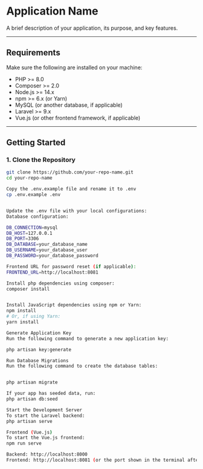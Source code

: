 # Application Name

A brief description of your application, its purpose, and key features.

---

## **Requirements**
Make sure the following are installed on your machine:
- PHP >= 8.0
- Composer >= 2.0
- Node.js >= 14.x
- npm >= 6.x (or Yarn)
- MySQL (or another database, if applicable)
- Laravel >= 9.x
- Vue.js (or other frontend framework, if applicable)

---

## **Getting Started**

### 1. **Clone the Repository**
```bash
git clone https://github.com/your-repo-name.git
cd your-repo-name

Copy the .env.example file and rename it to .env
cp .env.example .env


Update the .env file with your local configurations:
Database configuration:

DB_CONNECTION=mysql
DB_HOST=127.0.0.1
DB_PORT=3306
DB_DATABASE=your_database_name
DB_USERNAME=your_database_user
DB_PASSWORD=your_database_password

Frontend URL for password reset (if applicable):
FRONTEND_URL=http://localhost:8081

Install php dependencies using composer: 
composer install


Install JavaScript dependencies using npm or Yarn:
npm install
# Or, if using Yarn:
yarn install

Generate Application Key
Run the following command to generate a new application key:

php artisan key:generate

Run Database Migrations
Run the following command to create the database tables:


php artisan migrate

If your app has seeded data, run:
php artisan db:seed

Start the Development Server
To start the Laravel backend:
php artisan serve

Frontend (Vue.js)
To start the Vue.js frontend:
npm run serve

Backend: http://localhost:8000
Frontend: http://localhost:8081 (or the port shown in the terminal after running npm run serve)